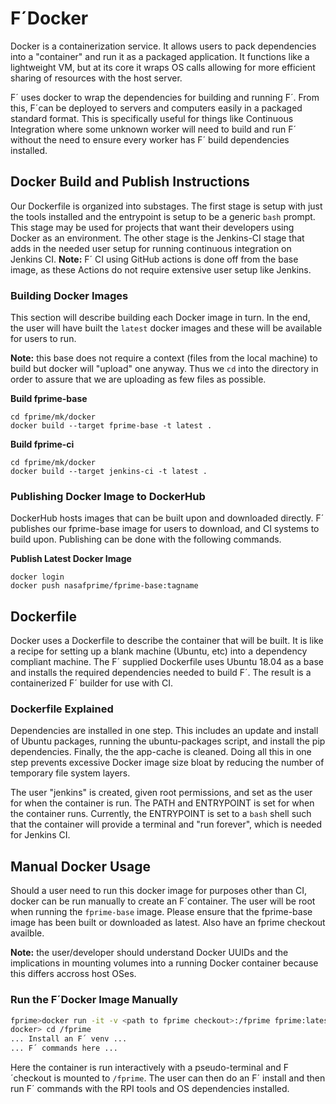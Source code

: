 # F´Docker

Docker is a containerization service. It allows users to pack dependencies into a "container" and
run it as a packaged application. It functions like a lightweight VM, but at its core it wraps
OS calls allowing for more efficient sharing of resources with the host server.

F´ uses docker to wrap the dependencies for building and running F´. From this, F´can be deployed
to servers and computers easily in a packaged standard format. This is specifically useful for
things like Continuous Integration where some unknown worker will need to build and run F´ without
the need to ensure every worker has F´ build dependencies installed.

## Docker Build and Publish Instructions

Our Dockerfile is organized into substages. The first stage is setup with just the tools installed
and the entrypoint is setup to be a generic `bash` prompt. This stage may be used for projects
that want their developers using Docker as an environment.  The other stage is the Jenkins-CI stage
that adds in the needed user setup for running continuous integration on Jenkins CI.  **Note:** 
F´ CI using GitHub actions is done off from the base image, as these Actions do not require extensive
user setup like Jenkins.

### Building Docker Images

This section will describe building each Docker image in turn. In the end, the user will have built
the `latest` docker images and these will be available for users to run.

**Note:** this base does not require a context (files from the local machine) to build but docker
will "upload" one anyway. Thus we `cd` into the directory in order to assure that we are uploading
as few files as possible.

**Build fprime-base**
```
cd fprime/mk/docker
docker build --target fprime-base -t latest .
```

**Build fprime-ci**
```
cd fprime/mk/docker
docker build --target jenkins-ci -t latest .
```

### Publishing Docker Image to DockerHub

DockerHub hosts images that can be built upon and downloaded directly.  F´ publishes our fprime-base
image for users to download, and CI systems to build upon. Publishing can be done with the following
commands.

**Publish Latest Docker Image**
```
docker login
docker push nasafprime/fprime-base:tagname
```

## Dockerfile

Docker uses a Dockerfile to describe the container that will be built. It is like a recipe for
setting up a blank machine (Ubuntu, etc) into a dependency compliant machine. The F´ supplied
Dockerfile uses Ubuntu 18.04 as a base and installs the required dependencies needed to build F´.
The result is a containerized F´ builder for use with CI.

### Dockerfile Explained

Dependencies are installed in one step. This includes an update and install of Ubuntu
packages, running the ubuntu-packages script, and install the pip dependencies. Finally, the the
app-cache is cleaned. Doing all this in one step prevents excessive Docker image size bloat by
reducing the number of temporary file system layers.

The user "jenkins" is created, given root permissions, and set as the user for when the
container is run. The PATH and ENTRYPOINT is set for when the container runs. Currently, the ENTRYPOINT
is set to a `bash` shell such that the container will provide a terminal and "run forever", which is
needed for Jenkins CI.

## Manual Docker Usage

Should a user need to run this docker image for purposes other than CI, docker can be run manually to
create an F´container. The user will be root when running the `fprime-base` image. Please ensure that
the fprime-base image has been built or downloaded as latest.  Also have an fprime checkout availble.

**Note:** the user/developer should understand Docker UUIDs and the implications in mounting volumes
into a running Docker container because this differs accross host OSes.

### Run the F´Docker Image Manually
```bash
fprime>docker run -it -v <path to fprime checkout>:/fprime fprime:latest
docker> cd /fprime
... Install an F´ venv ...
... F´ commands here ...
``` 
Here the container is run interactively with a pseudo-terminal and F´checkout is mounted to
`/fprime`. The user can then do an F´ install and then run F´ commands with the RPI tools and OS
dependencies installed.
